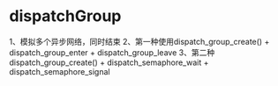 # dispatchGroup
1、模拟多个异步网络，同时结束
2、第一种使用dispatch_group_create() + dispatch_group_enter + dispatch_group_leave
3、第二种dispatch_group_create() + dispatch_semaphore_wait + dispatch_semaphore_signal
